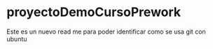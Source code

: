 # proyectoDemoCursoPrework
Este es un nuevo read me para poder identificar como se usa git con ubuntu 